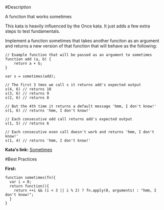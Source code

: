 #Description

A function that works sometimes

This kata is heavily influenced by the Once kata. It just adds a few extra steps to test fundamentals.

Implement a function sometimes that takes another funciton as an argument and returns a new version of that function that will behave as the following:

```
// Example function that will be passed as an argument to sometimes
function add (a, b) {
    return a + b;
}

var s = sometimes(add);

// The first 3 tmes we call s it returns add's expected output
s(4, 6) // returns 10
s(3, 6) // returns 9
s(2, 6) // returns 8

// But the 4th time it returns a default message 'hmm, I don't know!'
s(1, 6) // returns 'hmm, I don't know!'

// Each consecutive odd call returns add's expected output
s(1, 5) // returns 6

// Each consecutive even call doesn't work and returns 'hmm, I don't know!'
s(1, 4) // returns 'hmm, I don't know!'
```

**Kata's link:** [Sometimes](http://www.codewars.com/kata/sometimes/)

#Best Practices

**First:**

```
function sometimes(fn){
  var i = 0;
  return function(){
    return ++i && (i < 3 || i % 2) ? fn.apply(0, arguments) : "hmm, I don't know!";
  }
}
```